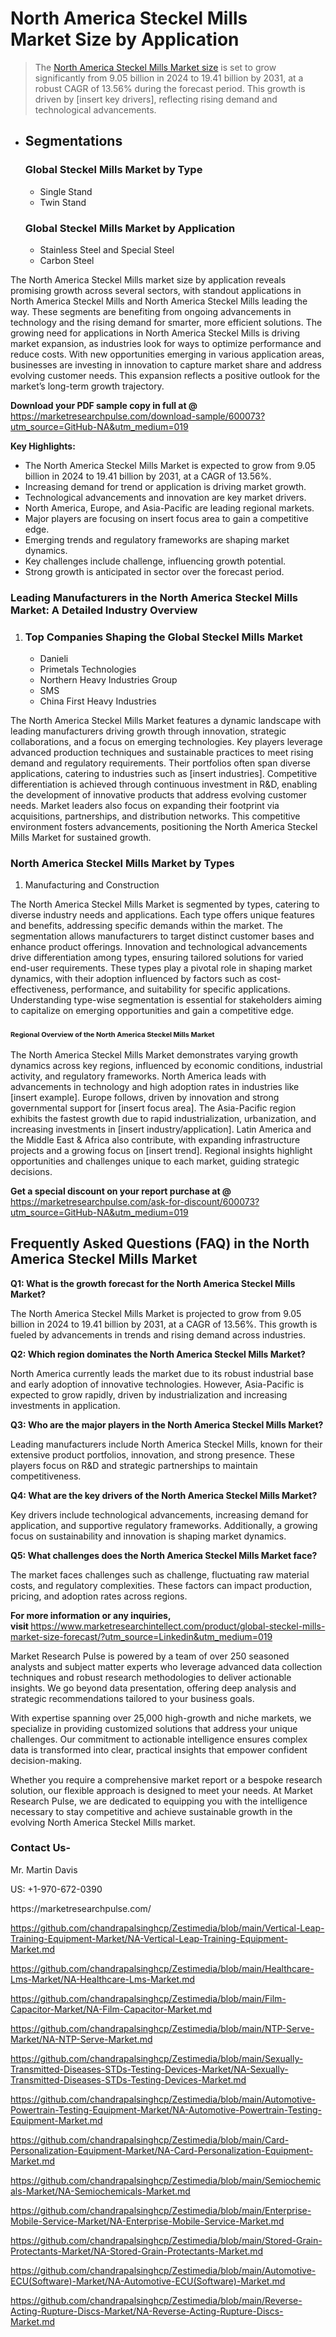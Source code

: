 


<h1>North America Steckel Mills Market&nbsp;Size by Application</h1><blockquote><p>The <a href="https://marketresearchpulse.com/download-sample/600073?utm_source=GitHub-NA&amp;utm_medium=019">North America Steckel Mills Market size</a> is set to grow significantly from 9.05 billion in 2024 to 19.41 billion by 2031, at a robust CAGR of 13.56% during the forecast period. This growth is driven by [insert key drivers], reflecting rising demand and technological advancements.</p></blockquote><ul><li><h2>Segmentations</h2><h3>Global Steckel Mills Market by Type</h3><ul><li>Single Stand</li><li>Twin Stand</li></ul><h3>Global Steckel Mills Market by Application</h3><ul><li>Stainless Steel and Special Steel</li><li>Carbon Steel</li></ul></li></ul><p>The North America Steckel Mills market size by application reveals promising growth across several sectors, with standout applications in North America Steckel Mills and North America Steckel Mills leading the way. These segments are benefiting from ongoing advancements in technology and the rising demand for smarter, more efficient solutions. The growing need for applications in North America Steckel Mills is driving market expansion, as industries look for ways to optimize performance and reduce costs. With new opportunities emerging in various application areas, businesses are investing in innovation to capture market share and address evolving customer needs. This expansion reflects a positive outlook for the market’s long-term growth trajectory.</p><p><strong>Download your PDF sample copy in full at @ </strong><a href="https://marketresearchpulse.com/download-sample/600073?utm_source=GitHub-NA&amp;utm_medium=019">https://marketresearchpulse.com/download-sample/600073?utm_source=GitHub-NA&amp;utm_medium=019</a></p><p><strong>Key Highlights: </strong></p><ul><li>The North America Steckel Mills Market is expected to grow from 9.05 billion in 2024 to 19.41 billion by 2031, at a CAGR of 13.56%.</li><li>Increasing demand for trend or application is driving market growth.</li><li>Technological advancements and innovation are key market drivers.</li><li>North America, Europe, and Asia-Pacific are leading regional markets.</li><li>Major players are focusing on insert focus area to gain a competitive edge.</li><li>Emerging trends and regulatory frameworks are shaping market dynamics.</li><li>Key challenges include challenge, influencing growth potential.</li><li>Strong growth is anticipated in sector over the forecast period.</li></ul><h3>Leading Manufacturers in the North America Steckel Mills Market: A Detailed Industry Overview</h3><ol><li><h3>Top Companies Shaping the Global Steckel Mills Market </h3><ul><li>Danieli</li><li>Primetals Technologies</li><li>Northern Heavy Industries Group</li><li>SMS</li><li>China First Heavy Industries</li></ul></li></ol><div class="flex max-w-full flex-col flex-grow"><div class="min-h-8 text-message flex w-full flex-col items-end gap-2 whitespace-normal break-words [.text-message+&amp;]:mt-5" dir="auto" data-message-author-role="assistant" data-message-id="fd8432e4-4910-450d-b182-61b7bfb0a01f" data-message-model-slug="gpt-4o"><div class="flex w-full flex-col gap-1 empty:hidden first:pt-[3px]"><div class="markdown prose w-full break-words dark:prose-invert light"><p>The North America Steckel Mills Market features a dynamic landscape with leading manufacturers driving growth through innovation, strategic collaborations, and a focus on emerging technologies. Key players leverage advanced production techniques and sustainable practices to meet rising demand and regulatory requirements. Their portfolios often span diverse applications, catering to industries such as [insert industries]. Competitive differentiation is achieved through continuous investment in R&amp;D, enabling the development of innovative products that address evolving customer needs. Market leaders also focus on expanding their footprint via acquisitions, partnerships, and distribution networks. This competitive environment fosters advancements, positioning the North America Steckel Mills Market for sustained growth.</p></div></div></div></div><h3>North America Steckel Mills Market by Types</h3><ol><li>Manufacturing and Construction</li></ol><div class="flex max-w-full flex-col flex-grow"><div class="min-h-8 text-message flex w-full flex-col items-end gap-2 whitespace-normal break-words [.text-message+&amp;]:mt-5" dir="auto" data-message-author-role="assistant" data-message-id="084470be-0bb7-4664-bddf-5156b4f41249" data-message-model-slug="gpt-4o-mini"><div class="flex w-full flex-col gap-1 empty:hidden first:pt-[3px]"><div class="markdown prose w-full break-words dark:prose-invert light"><p>The North America Steckel Mills Market is segmented by types, catering to diverse industry needs and applications. Each type offers unique features and benefits, addressing specific demands within the market. The segmentation allows manufacturers to target distinct customer bases and enhance product offerings. Innovation and technological advancements drive differentiation among types, ensuring tailored solutions for varied end-user requirements. These types play a pivotal role in shaping market dynamics, with their adoption influenced by factors such as cost-effectiveness, performance, and suitability for specific applications. Understanding type-wise segmentation is essential for stakeholders aiming to capitalize on emerging opportunities and gain a competitive edge.</p></div></div></div></div><h3><span style="font-size: 11px;">Regional Overview of the North America Steckel Mills Market</span></h3><div class="flex max-w-full flex-col flex-grow"><div class="min-h-8 text-message flex w-full flex-col items-end gap-2 whitespace-normal break-words [.text-message+&amp;]:mt-5" dir="auto" data-message-author-role="assistant" data-message-id="e9038762-ce64-4e30-91c9-9bd413514231" data-message-model-slug="gpt-4o-mini"><div class="flex w-full flex-col gap-1 empty:hidden first:pt-[3px]"><div class="markdown prose w-full break-words dark:prose-invert light"><p>The North America Steckel Mills Market demonstrates varying growth dynamics across key regions, influenced by economic conditions, industrial activity, and regulatory frameworks. North America leads with advancements in technology and high adoption rates in industries like [insert example]. Europe follows, driven by innovation and strong governmental support for [insert focus area]. The Asia-Pacific region exhibits the fastest growth due to rapid industrialization, urbanization, and increasing investments in [insert industry/application]. Latin America and the Middle East &amp; Africa also contribute, with expanding infrastructure projects and a growing focus on [insert trend]. Regional insights highlight opportunities and challenges unique to each market, guiding strategic decisions.</p></div></div></div></div><p><strong>Get a special discount on your report purchase at @ </strong><a href="https://marketresearchpulse.com/ask-for-discount/600073?utm_source=GitHub-NA&amp;utm_medium=019">https://marketresearchpulse.com/ask-for-discount/600073?utm_source=GitHub-NA&amp;utm_medium=019</a></p><h2>Frequently Asked Questions (FAQ) in the North America Steckel Mills Market</h2><p><strong>Q1: What is the growth forecast for the North America Steckel Mills Market?</strong></p><p>The North America Steckel Mills Market is projected to grow from 9.05 billion in 2024 to 19.41 billion by 2031, at a CAGR of 13.56%. This growth is fueled by advancements in trends and rising demand across industries.</p><p><strong>Q2: Which region dominates the North America Steckel Mills Market?</strong></p><p>North America currently leads the market due to its robust industrial base and early adoption of innovative technologies. However, Asia-Pacific is expected to grow rapidly, driven by industrialization and increasing investments in application.</p><p><strong>Q3: Who are the major players in the North America Steckel Mills Market?</strong></p><p>Leading manufacturers include North America Steckel Mills, known for their extensive product portfolios, innovation, and strong presence. These players focus on R&amp;D and strategic partnerships to maintain competitiveness.</p><p><strong>Q4: What are the key drivers of the North America Steckel Mills Market?</strong></p><p>Key drivers include technological advancements, increasing demand for application, and supportive regulatory frameworks. Additionally, a growing focus on sustainability and innovation is shaping market dynamics.</p><p><strong>Q5: What challenges does the North America Steckel Mills Market face?</strong></p><p>The market faces challenges such as challenge, fluctuating raw material costs, and regulatory complexities. These factors can impact production, pricing, and adoption rates across regions.</p><p><strong>For more information or any inquiries, visit&nbsp;</strong><a href="https://www.marketresearchintellect.com/product/global-steckel-mills-market-size-forecast/?utm_source=Linkedin&utm_medium=019">https://www.marketresearchintellect.com/product/global-steckel-mills-market-size-forecast/?utm_source=Linkedin&utm_medium=019</a></p><p>Market Research Pulse is powered by a team of over 250 seasoned analysts and subject matter experts who leverage advanced data collection techniques and robust research methodologies to deliver actionable insights. We go beyond data presentation, offering deep analysis and strategic recommendations tailored to your business goals.</p><p>With expertise spanning over 25,000 high-growth and niche markets, we specialize in providing customized solutions that address your unique challenges. Our commitment to actionable intelligence ensures complex data is transformed into clear, practical insights that empower confident decision-making.</p><p>Whether you require a comprehensive market report or a bespoke research solution, our flexible approach is designed to meet your needs. At Market Research Pulse, we are dedicated to equipping you with the intelligence necessary to stay competitive and achieve sustainable growth in the evolving North America Steckel Mills market.</p><h3><strong>Contact Us-</strong></h3><p>Mr. Martin Davis</p><p>US: +1-970-672-0390</p><p>https://marketresearchpulse.com/</p><p><a href="https://github.com/chandrapalsinghcp/Zestimedia/blob/main/Vertical-Leap-Training-Equipment-Market/NA-Vertical-Leap-Training-Equipment-Market.md">https://github.com/chandrapalsinghcp/Zestimedia/blob/main/Vertical-Leap-Training-Equipment-Market/NA-Vertical-Leap-Training-Equipment-Market.md</a></p><p><a href="https://github.com/chandrapalsinghcp/Zestimedia/blob/main/Healthcare-Lms-Market/NA-Healthcare-Lms-Market.md">https://github.com/chandrapalsinghcp/Zestimedia/blob/main/Healthcare-Lms-Market/NA-Healthcare-Lms-Market.md</a></p><p><a href="https://github.com/chandrapalsinghcp/Zestimedia/blob/main/Film-Capacitor-Market/NA-Film-Capacitor-Market.md">https://github.com/chandrapalsinghcp/Zestimedia/blob/main/Film-Capacitor-Market/NA-Film-Capacitor-Market.md</a></p><p><a href="https://github.com/chandrapalsinghcp/Zestimedia/blob/main/NTP-Serve-Market/NA-NTP-Serve-Market.md">https://github.com/chandrapalsinghcp/Zestimedia/blob/main/NTP-Serve-Market/NA-NTP-Serve-Market.md</a></p><p><a href="https://github.com/chandrapalsinghcp/Zestimedia/blob/main/Sexually-Transmitted-Diseases-STDs-Testing-Devices-Market/NA-Sexually-Transmitted-Diseases-STDs-Testing-Devices-Market.md">https://github.com/chandrapalsinghcp/Zestimedia/blob/main/Sexually-Transmitted-Diseases-STDs-Testing-Devices-Market/NA-Sexually-Transmitted-Diseases-STDs-Testing-Devices-Market.md</a></p><p><a href="https://github.com/chandrapalsinghcp/Zestimedia/blob/main/Automotive-Powertrain-Testing-Equipment-Market/NA-Automotive-Powertrain-Testing-Equipment-Market.md">https://github.com/chandrapalsinghcp/Zestimedia/blob/main/Automotive-Powertrain-Testing-Equipment-Market/NA-Automotive-Powertrain-Testing-Equipment-Market.md</a></p><p><a href="https://github.com/chandrapalsinghcp/Zestimedia/blob/main/Card-Personalization-Equipment-Market/NA-Card-Personalization-Equipment-Market.md">https://github.com/chandrapalsinghcp/Zestimedia/blob/main/Card-Personalization-Equipment-Market/NA-Card-Personalization-Equipment-Market.md</a></p><p><a href="https://github.com/chandrapalsinghcp/Zestimedia/blob/main/Semiochemicals-Market/NA-Semiochemicals-Market.md">https://github.com/chandrapalsinghcp/Zestimedia/blob/main/Semiochemicals-Market/NA-Semiochemicals-Market.md</a></p><p><a href="https://github.com/chandrapalsinghcp/Zestimedia/blob/main/Enterprise-Mobile-Service-Market/NA-Enterprise-Mobile-Service-Market.md">https://github.com/chandrapalsinghcp/Zestimedia/blob/main/Enterprise-Mobile-Service-Market/NA-Enterprise-Mobile-Service-Market.md</a></p><p><a href="https://github.com/chandrapalsinghcp/Zestimedia/blob/main/Stored-Grain-Protectants-Market/NA-Stored-Grain-Protectants-Market.md">https://github.com/chandrapalsinghcp/Zestimedia/blob/main/Stored-Grain-Protectants-Market/NA-Stored-Grain-Protectants-Market.md</a></p><p><a href="https://github.com/chandrapalsinghcp/Zestimedia/blob/main/Automotive-ECU(Software)-Market/NA-Automotive-ECU(Software)-Market.md">https://github.com/chandrapalsinghcp/Zestimedia/blob/main/Automotive-ECU(Software)-Market/NA-Automotive-ECU(Software)-Market.md</a></p><p><a href="https://github.com/chandrapalsinghcp/Zestimedia/blob/main/Reverse-Acting-Rupture-Discs-Market/NA-Reverse-Acting-Rupture-Discs-Market.md">https://github.com/chandrapalsinghcp/Zestimedia/blob/main/Reverse-Acting-Rupture-Discs-Market/NA-Reverse-Acting-Rupture-Discs-Market.md</a></p>
